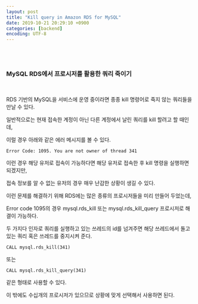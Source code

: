 ```yaml
---
layout: post
title: "Kill query in Amazon RDS for MySQL"
date: 2019-10-21 20:29:10 +0900
categories: [backend]
encoding: UTF-8
---
```


<br>
<br>

### MySQL RDS에서 프로시저를 활용한 쿼리 죽이기

<br>

RDS 기반의 MySQL을 서비스에 운영 중이라면 종종 kill 명령어로 죽지 않는 쿼리들을 만날 수 있다.

일반적으로는 현재 접속한 계정이 아닌 다른 계정에서 날린 쿼리를 kill 할려고 할 때인데, 

이럴 경우 아래와 같은 에러 메시지를 볼 수 있다.

```
Error Code: 1095. You are not owner of thread 341
```

이런 경우 해당 유저로 접속이 가능하다면 해당 유저로 접속한 후 kill 명령을 실행하면 되겠지만, 

접속 정보를 알 수 없는 유저의 경우 매우 난감한 상황이 생길 수 있다. 

이런 문제를 해결하기 위해 RDS에는 많은 종류의 프로시저들을 미리 만들어 두었는데, 

Error code 1095의 경우 mysql.rds_kill 또는 mysql.rds_kill_query 프로시저로 해결이 가능하다. 

두 가지다 인자로 쿼리를 실행하고 있는 쓰레드의 id를 넘겨주면 해당 쓰레드에서 돌고 있는 쿼리 혹은 쓰레드를 중지시켜 준다. 

```
CALL mysql.rds_kill(341)
```

또는
```
CALL mysql.rds_kill_query(341)
```

같은 형태로 사용할 수 있다. 

이 밖에도 수십개의 프로시저가 있으므로 상황에 맞게 선택해서 사용하면 된다.


<br>
<br>